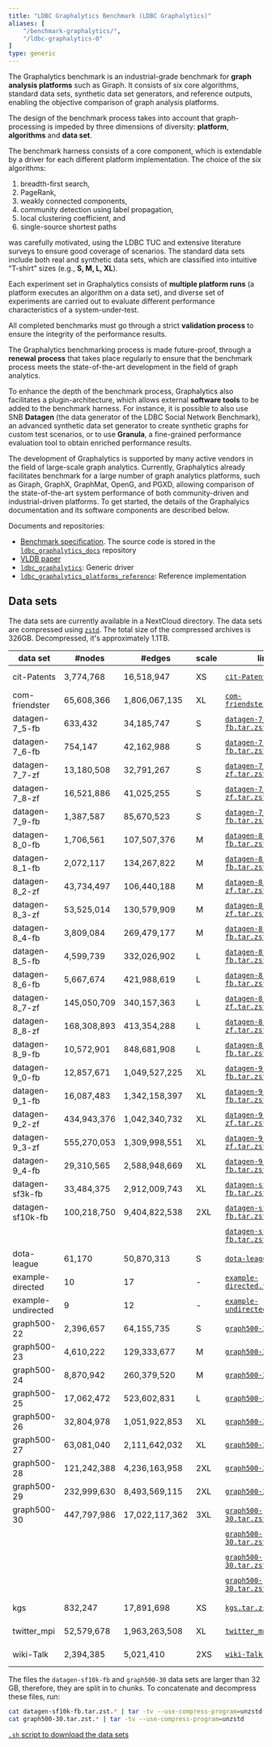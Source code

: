 ```yaml
---
title: "LDBC Graphalytics Benchmark (LDBC Graphalytics)"
aliases: [
    "/benchmark-graphalytics/",
    "/ldbc-graphalytics-0"
]
type: generic
---
```


The Graphalytics benchmark is an industrial-grade benchmark for **graph
analysis platforms** such as Giraph. It consists of six core
algorithms, standard data sets, synthetic data set generators,
and reference outputs, enabling the objective comparison of graph
analysis platforms. 

The design of the benchmark process takes into account that
graph-processing is impeded by three dimensions of
diversity: **platform**,  **algorithms** and **data set**. 

The benchmark harness consists of a core component, which is extendable
by a driver for each different platform implementation. The choice of
the six algorithms:

1.  breadth-first search,
2.  PageRank,
3.  weakly connected components,
4.  community detection using label propagation,
5.  local clustering coefficient, and
6.  single-source shortest paths

was carefully motivated, using the LDBC TUC and extensive literature
surveys to ensure good coverage of scenarios. The standard data sets
include both real and synthetic data sets, which are classified into
intuitive “T-shirt” sizes (e.g., **S, M, L, XL**).

Each experiment set in Graphalytics consists of **multiple platform
runs** (a platform executes an algorithm on a data set), and diverse set
of experiments are carried out to evaluate different performance
characteristics of a system-under-test.

All completed benchmarks must go through a strict **validation process**
to ensure the integrity of the performance results.

The Graphalytics benchmarking process is made future-proof, through a
**renewal process** that takes place regularly to ensure that the
benchmark process meets the state-of-the-art development in the field of
graph analytics.

To enhance the depth of the benchmark process, Graphalytics also
facilitates a plugin-architecture, which allows external **software
tools** to be added to the benchmark harness. For instance, it is
possible to also use SNB **Datagen** (the data generator of the LDBC
Social Network Benchmark), an advanced synthetic data set generator to
create synthetic graphs for custom test scenarios, or to use
**Granula**, a fine-grained performance evaluation tool to obtain
enriched performance results.

The development of Graphalytics is supported by many active vendors in
the field of large-scale graph analytics. Currently, Graphalytics
already facilitates benchmark for a large number of graph analytics
platforms, such as Giraph, GraphX, GraphMat, OpenG, and PGXD, allowing
comparison of the state-of-the-art system performance of both
community-driven and industrial-driven platforms. To get started, the
details of the Graphalyics documentation and its software components are
described below.

Documents and repositories:

* [Benchmark specification](https://arxiv.org/pdf/2011.15028.pdf). The source code is stored in the [`ldbc_graphalytics_docs`](https://github.com/ldbc/ldbc_graphalytics_docs) repository
* [VLDB paper](http://www.vldb.org/pvldb/vol9/p1317-iosup.pdf)
* [`ldbc_graphalytics`](https://github.com/ldbc/ldbc_graphalytics): Generic driver
* [`ldbc_graphalytics_platforms_reference`](https://github.com/ldbc/ldbc_graphalytics_platforms_reference): Reference implementation

## Data sets

The data sets are currently available in a NextCloud directory. The data sets are compressed using [`zstd`](https://github.com/facebook/zstd). The total size of the compressed archives is 326GB. Decompressed, it's approximately 1.1TB.

| data set | #nodes | #edges | scale | link | size |
|-|-|-|-|-|-|
| cit-Patents | 3,774,768 | 16,518,947 | XS | [`cit-Patents.tar.zst`](https://surfdrive.surf.nl/files/index.php/s/mhTyNV2wk5HNAf7/download) | 119.1 MB |
| com-friendster | 65,608,366 | 1,806,067,135 | XL | [`com-friendster.tar.zst`](https://surfdrive.surf.nl/files/index.php/s/z8PSwZwBma7etRg/download) | 6.7 GB |
| datagen-7_5-fb | 633,432 | 34,185,747 | S | [`datagen-7_5-fb.tar.zst`](https://surfdrive.surf.nl/files/index.php/s/ypGcsxzrBeh2YGb/download) | 162.3 MB |
| datagen-7_6-fb | 754,147 | 42,162,988 | S | [`datagen-7_6-fb.tar.zst`](https://surfdrive.surf.nl/files/index.php/s/pxl7rDvzDQJFhfc/download) | 200.0 MB |
| datagen-7_7-zf | 13,180,508 | 32,791,267 | S | [`datagen-7_7-zf.tar.zst`](https://surfdrive.surf.nl/files/index.php/s/sstTvqgcyhWVVPn/download) | 434.5 MB |
| datagen-7_8-zf | 16,521,886 | 41,025,255 | S | [`datagen-7_8-zf.tar.zst`](https://surfdrive.surf.nl/files/index.php/s/QPSagck1SZTbIA1/download) | 544.3 MB |
| datagen-7_9-fb | 1,387,587 | 85,670,523 | S | [`datagen-7_9-fb.tar.zst`](https://surfdrive.surf.nl/files/index.php/s/btdN4uMsW20YJmV/download) | 401.2 MB |
| datagen-8_0-fb | 1,706,561 | 107,507,376 | M | [`datagen-8_0-fb.tar.zst`](https://surfdrive.surf.nl/files/index.php/s/lPIRs3QIlrACz86/download) | 502.5 MB |
| datagen-8_1-fb | 2,072,117 | 134,267,822 | M | [`datagen-8_1-fb.tar.zst`](https://surfdrive.surf.nl/files/index.php/s/RB5vU9WUtzA00Nz/download) | 625.4 MB |
| datagen-8_2-zf | 43,734,497 | 106,440,188 | M | [`datagen-8_2-zf.tar.zst`](https://surfdrive.surf.nl/files/index.php/s/BdQESW3JPg2uMJH/download) | 1.4 GB |
| datagen-8_3-zf | 53,525,014 | 130,579,909 | M | [`datagen-8_3-zf.tar.zst`](https://surfdrive.surf.nl/files/index.php/s/35KImcT5RbnZZFb/download) | 1.7 GB |
| datagen-8_4-fb | 3,809,084 | 269,479,177 | M | [`datagen-8_4-fb.tar.zst`](https://surfdrive.surf.nl/files/index.php/s/2xB1K9hVe3JSTdH/download) | 1.2 GB |
| datagen-8_5-fb | 4,599,739 | 332,026,902 | L | [`datagen-8_5-fb.tar.zst`](https://surfdrive.surf.nl/files/index.php/s/2d8wUj9HGIzime3/download) | 1.5 GB |
| datagen-8_6-fb | 5,667,674 | 421,988,619 | L | [`datagen-8_6-fb.tar.zst`](https://surfdrive.surf.nl/files/index.php/s/yyJoaazDGKmLc0k/download) | 1.9 GB |
| datagen-8_7-zf | 145,050,709 | 340,157,363 | L | [`datagen-8_7-zf.tar.zst`](https://surfdrive.surf.nl/files/index.php/s/jik4NN4CDnUDmAG/download) | 4.6 GB |
| datagen-8_8-zf | 168,308,893 | 413,354,288 | L | [`datagen-8_8-zf.tar.zst`](https://surfdrive.surf.nl/files/index.php/s/Qmi35tpKSjovS5d/download) | 5.3 GB |
| datagen-8_9-fb | 10,572,901 | 848,681,908 | L | [`datagen-8_9-fb.tar.zst`](https://surfdrive.surf.nl/files/index.php/s/A8dCtfeqNgSyAOF/download) | 3.7 GB |
| datagen-9_0-fb | 12,857,671 | 1,049,527,225 | XL | [`datagen-9_0-fb.tar.zst`](https://surfdrive.surf.nl/files/index.php/s/RFkNmmIOewT3YSd/download) | 4.6 GB |
| datagen-9_1-fb | 16,087,483 | 1,342,158,397 | XL | [`datagen-9_1-fb.tar.zst`](https://surfdrive.surf.nl/files/index.php/s/7vJ0i7Ydj67loEL/download) | 5.8 GB |
| datagen-9_2-zf | 434,943,376 | 1,042,340,732 | XL | [`datagen-9_2-zf.tar.zst`](https://surfdrive.surf.nl/files/index.php/s/cT4SZT8frlaIkLI/download) | 13.7 GB |
| datagen-9_3-zf | 555,270,053 | 1,309,998,551 | XL | [`datagen-9_3-zf.tar.zst`](https://surfdrive.surf.nl/files/index.php/s/DE67JXHTN3jxM7O/download) | 17.4 GB |
| datagen-9_4-fb | 29,310,565 | 2,588,948,669 | XL | [`datagen-9_4-fb.tar.zst`](https://surfdrive.surf.nl/files/index.php/s/epHG26pswdJG4kQ/download) | 10.9 GB |
| datagen-sf3k-fb | 33,484,375 | 2,912,009,743 | XL | [`datagen-sf3k-fb.tar.zst`](https://surfdrive.surf.nl/files/index.php/s/5l6bQq9a6GjZBRq/download) | 12.9 GB |
| datagen-sf10k-fb | 100,218,750 | 9,404,822,538 | 2XL | [`datagen-sf10k-fb.tar.zst.000`](https://surfdrive.surf.nl/files/index.php/s/mQpAeUD4HIdh88R/download) | 32.0 GB |
| | | | | [`datagen-sf10k-fb.tar.zst.001`](https://surfdrive.surf.nl/files/index.php/s/bLthhT3tQytnlM0/download) | 27.4 GB |
| dota-league | 61,170 | 50,870,313 | S | [`dota-league.tar.zst`](https://surfdrive.surf.nl/files/index.php/s/oyOewICGppmn0Jq/download) | 114.3 MB |
| example-directed | 10 | 17 | - | [`example-directed.tar.zst`](https://surfdrive.surf.nl/files/index.php/s/7hGIIZ6nzxgi0dU/download) | 1.0 KB |
| example-undirected | 9 | 12 | - | [`example-undirected.tar.zst`](https://surfdrive.surf.nl/files/index.php/s/enKFbXmUBP2rxgB/download) | 1.0 KB |
| graph500-22 | 2,396,657 | 64,155,735 | S | [`graph500-22.tar.zst`](https://surfdrive.surf.nl/files/index.php/s/0ix5lmNLsUsbx5W/download) | 202.4 MB |
| graph500-23 | 4,610,222 | 129,333,677 | M | [`graph500-23.tar.zst`](https://surfdrive.surf.nl/files/index.php/s/IIDfjd1ALbWQKhD/download) | 410.6 MB |
| graph500-24 | 8,870,942 | 260,379,520 | M | [`graph500-24.tar.zst`](https://surfdrive.surf.nl/files/index.php/s/FmhO7Xwtd2VYHb9/download) | 847.7 MB |
| graph500-25 | 17,062,472 | 523,602,831 | L | [`graph500-25.tar.zst`](https://surfdrive.surf.nl/files/index.php/s/gDwvrZLQXHr9IN7/download) | 1.7 GB |
| graph500-26 | 32,804,978 | 1,051,922,853 | XL | [`graph500-26.tar.zst`](https://surfdrive.surf.nl/files/index.php/s/GE7kIyBL0PULiRK/download) | 3.4 GB |
| graph500-27 | 63,081,040 | 2,111,642,032 | XL | [`graph500-27.tar.zst`](https://surfdrive.surf.nl/files/index.php/s/l1FRzpAZ2uIddKq/download) | 7.2 GB |
| graph500-28 | 121,242,388 | 4,236,163,958 | 2XL | [`graph500-28.tar.zst`](https://surfdrive.surf.nl/files/index.php/s/n45KOpNrWZVon04/download) | 14.5 GB |
| graph500-29 | 232,999,630 | 8,493,569,115 | 2XL | [`graph500-29.tar.zst`](https://surfdrive.surf.nl/files/index.php/s/VSXkomtgPGwZMW4/download) | 29.7 GB |
| graph500-30 | 447,797,986 | 17,022,117,362 | 3XL | [`graph500-30.tar.zst.000`](https://surfdrive.surf.nl/files/index.php/s/07HY4YvhsFp3awr/download) | 32.0 GB |
| | | | | [`graph500-30.tar.zst.001`](https://surfdrive.surf.nl/files/index.php/s/QMy60s36HBYXliD/download) | 32.0 GB |
| | | | | [`graph500-30.tar.zst.002`](https://surfdrive.surf.nl/files/index.php/s/K0SsxPKogKZu86P/download) | 32.0 GB |
| | | | | [`graph500-30.tar.zst.003`](https://surfdrive.surf.nl/files/index.php/s/E5ZgpdUyDxVMP9O/download) | 10.5 GB |
| kgs | 832,247 | 17,891,698 | XS | [`kgs.tar.zst`](https://surfdrive.surf.nl/files/index.php/s/L59W21l2jUzAOGf/download) | 65.7 MB |
| twitter_mpi | 52,579,678 | 1,963,263,508 | XL | [`twitter_mpi.tar.zst`](https://surfdrive.surf.nl/files/index.php/s/keuUstVmhPAIW3A/download) | 5.7 GB |
| wiki-Talk | 2,394,385 | 5,021,410 | 2XS | [`wiki-Talk.tar.zst`](https://surfdrive.surf.nl/files/index.php/s/c5dT1fwzXaNHT8j/download) | 34.9 MB |

The files the `datagen-sf10k-fb` and `graph500-30` data sets are larger than 32 GB, therefore, they are split in to chunks. To concatenate and decompress these files, run:

```bash
cat datagen-sf10k-fb.tar.zst.* | tar -tv --use-compress-program=unzstd
cat graph500-30.tar.zst.* | tar -tv --use-compress-program=unzstd
```

[`.sh` script to download the data sets](/scripts/download-graphalytics-data-sets.sh)
